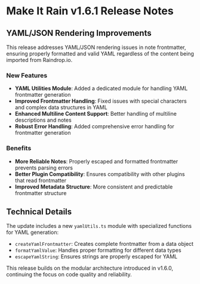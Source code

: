 # Make It Rain v1.6.1 Release Notes

## YAML/JSON Rendering Improvements

This release addresses YAML/JSON rendering issues in note frontmatter, ensuring properly formatted and valid YAML regardless of the content being imported from Raindrop.io.

### New Features

- **YAML Utilities Module**: Added a dedicated module for handling YAML frontmatter generation
- **Improved Frontmatter Handling**: Fixed issues with special characters and complex data structures in YAML
- **Enhanced Multiline Content Support**: Better handling of multiline descriptions and notes
- **Robust Error Handling**: Added comprehensive error handling for frontmatter generation

### Benefits

- **More Reliable Notes**: Properly escaped and formatted frontmatter prevents parsing errors
- **Better Plugin Compatibility**: Ensures compatibility with other plugins that read frontmatter
- **Improved Metadata Structure**: More consistent and predictable frontmatter structure

## Technical Details

The update includes a new `yamlUtils.ts` module with specialized functions for YAML generation:

- `createYamlFrontmatter`: Creates complete frontmatter from a data object
- `formatYamlValue`: Handles proper formatting for different data types
- `escapeYamlString`: Ensures strings are properly escaped for YAML

This release builds on the modular architecture introduced in v1.6.0, continuing the focus on code quality and reliability.
